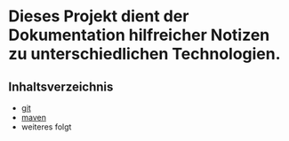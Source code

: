 # Dieses Projekt dient der Dokumentation hilfreicher Notizen zu unterschiedlichen Technologien.
## Inhaltsverzeichnis
*   [git](/git)
*   [maven](/Maven)
*   weiteres folgt

